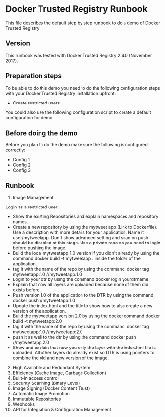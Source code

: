 # Docker Trusted Registry Runbook
This file describes the default step by step runbook to do a demo of Docker Trusted Registry

## Version 
This runbook was tested with Docker Trusted Registry 2.4.0 (November 2017).

## Preparation steps

To be able to do this demo you need to do the following configuration steps with your Docker Trusted Registry installation upfront:

* Create restricted users

You could also use the following configuration script to create a default configuration for demo.

## Before doing the demo

Before you plan to do the demo make sure the following is configured correctly:

* Config 1
* Config 2
* Config 3

## Runbook

1. Image Management

Login as a restricted user:

* Show the existing Repositories and explain namespaces and repository names.
* Create a new repository by using the mytweet app (Link to Dockerfile). Use a description with more details for your application. Name it user/mytweetapp. Don't show advanced setting and scan on push should be disabled at this stage. Use a private repo so you need to login before pushing the image.
* Build the local mytweetapp 1.0 version if you didn't already by using the command docker build -t mytweetapp . inside the folder of the application.
* tag it with the name of the repo by using the command: docker tag mytweetapp:1.0 <mydtr>/<myuser>/mytweetapp:1.0
* Login to your dtr by using the command docker login yourdtrname
* Explain that now all layers are uploaded because none of them did exists before.
* Push version 1.0 of the application to the DTR by using the command docker push <mydtr>/<user>/mytweetapp:1.0
* Update the index.html and the title to show how to also create a new version of the application.
* Build the mytweetapp version 2.0 by using the docker command docker build -t mytweetapp:2.0
* tag it with the name of the repo by using the command: docker tag mytweetapp:1.0 <mydtr>/<myuser>/mytweetapp:2.0
* push it as well to the dtr by using the command docker push <mydtr>/<user>/mytweetapp:2.0
* Show and explain that now you only the layer with the index.hml file is uploaded. All other layers do already exist so DTR is using pointers to combine the old and new version of the image.

2. High Available and Redundant System
3. Efficiency (Cache Image, Garbage Collection)
4. Built-in access control
5. Security Scanning (Binary Level)
6. Image Signing (Docker Content Trust)
7. Automatic Image Promotion
8. Immutable Repositories
9. Webhooks
10. API for Integration & Configuration Management



